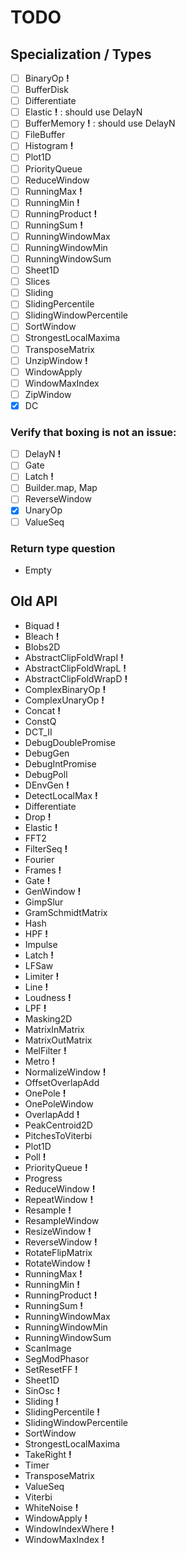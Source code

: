 # TODO

## Specialization / Types

- [ ] BinaryOp          __!__
- [ ] BufferDisk
- [ ] Differentiate
- [ ] Elastic           __!__ : should use DelayN
- [ ] BufferMemory      __!__ : should use DelayN
- [ ] FileBuffer
- [ ] Histogram         __!__
- [ ] Plot1D
- [ ] PriorityQueue
- [ ] ReduceWindow
- [ ] RunningMax        __!__
- [ ] RunningMin        __!__
- [ ] RunningProduct    __!__
- [ ] RunningSum        __!__
- [ ] RunningWindowMax
- [ ] RunningWindowMin
- [ ] RunningWindowSum
- [ ] Sheet1D
- [ ] Slices
- [ ] Sliding
- [ ] SlidingPercentile
- [ ] SlidingWindowPercentile
- [ ] SortWindow
- [ ] StrongestLocalMaxima
- [ ] TransposeMatrix
- [ ] UnzipWindow       __!__
- [ ] WindowApply
- [ ] WindowMaxIndex
- [ ] ZipWindow
- [X] DC

### Verify that boxing is not an issue:

- [ ] DelayN            __!__
- [ ] Gate
- [ ] Latch             __!__
- [ ] Builder.map, Map
- [ ] ReverseWindow
- [X] UnaryOp
- [ ] ValueSeq

### Return type question

- Empty

## Old API

- Biquad                __!__
- Bleach                __!__
- Blobs2D
- AbstractClipFoldWrapI __!__
- AbstractClipFoldWrapL __!__
- AbstractClipFoldWrapD __!__
- ComplexBinaryOp       __!__
- ComplexUnaryOp        __!__
- Concat                __!__
- ConstQ
- DCT_II
- DebugDoublePromise
- DebugGen
- DebugIntPromise
- DebugPoll
- DEnvGen               __!__
- DetectLocalMax        __!__
- Differentiate
- Drop                  __!__
- Elastic               __!__
- FFT2
- FilterSeq             __!__
- Fourier
- Frames                __!__
- Gate                  __!__
- GenWindow             __!__
- GimpSlur
- GramSchmidtMatrix
- Hash
- HPF                   __!__
- Impulse
- Latch                 __!__
- LFSaw
- Limiter               __!__
- Line                  __!__
- Loudness              __!__
- LPF                   __!__
- Masking2D
- MatrixInMatrix
- MatrixOutMatrix
- MelFilter             __!__
- Metro                 __!__
- NormalizeWindow       __!__
- OffsetOverlapAdd
- OnePole               __!__
- OnePoleWindow
- OverlapAdd            __!__
- PeakCentroid2D
- PitchesToViterbi
- Plot1D
- Poll                  __!__
- PriorityQueue         __!__
- Progress
- ReduceWindow          __!__
- RepeatWindow          __!__
- Resample              __!__
- ResampleWindow
- ResizeWindow          __!__
- ReverseWindow         __!__
- RotateFlipMatrix
- RotateWindow          __!__
- RunningMax            __!__
- RunningMin            __!__
- RunningProduct        __!__
- RunningSum            __!__
- RunningWindowMax
- RunningWindowMin
- RunningWindowSum
- ScanImage
- SegModPhasor
- SetResetFF            __!__
- Sheet1D
- SinOsc                __!__
- Sliding               __!__
- SlidingPercentile     __!__
- SlidingWindowPercentile
- SortWindow
- StrongestLocalMaxima
- TakeRight             __!__
- Timer
- TransposeMatrix
- ValueSeq
- Viterbi
- WhiteNoise            __!__
- WindowApply           __!__
- WindowIndexWhere      __!__
- WindowMaxIndex        __!__
